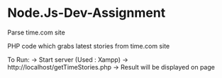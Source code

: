# Node.Js-Dev-Assignment
Parse time.com site

PHP code which grabs latest stories from time.com site

To Run:
-> Start server (Used : Xampp)
-> http://localhost/getTimeStories.php 
-> Result will be displayed on page
